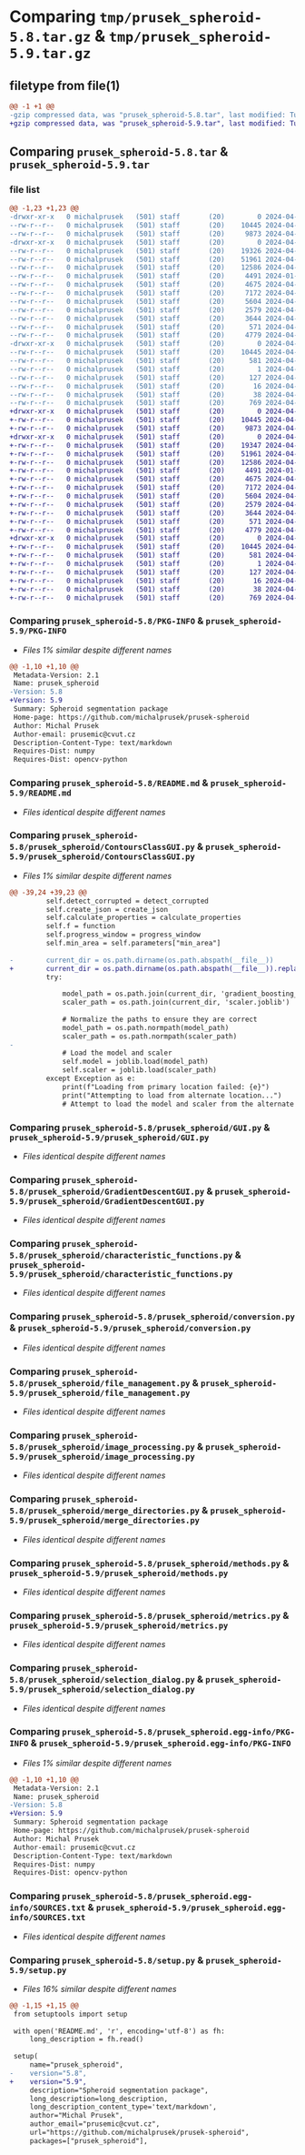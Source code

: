 # Comparing `tmp/prusek_spheroid-5.8.tar.gz` & `tmp/prusek_spheroid-5.9.tar.gz`

## filetype from file(1)

```diff
@@ -1 +1 @@
-gzip compressed data, was "prusek_spheroid-5.8.tar", last modified: Tue Apr 16 08:13:14 2024, max compression
+gzip compressed data, was "prusek_spheroid-5.9.tar", last modified: Tue Apr 16 09:38:53 2024, max compression
```

## Comparing `prusek_spheroid-5.8.tar` & `prusek_spheroid-5.9.tar`

### file list

```diff
@@ -1,23 +1,23 @@
-drwxr-xr-x   0 michalprusek   (501) staff       (20)        0 2024-04-16 08:13:14.314261 prusek_spheroid-5.8/
--rw-r--r--   0 michalprusek   (501) staff       (20)    10445 2024-04-16 08:13:14.313775 prusek_spheroid-5.8/PKG-INFO
--rw-r--r--   0 michalprusek   (501) staff       (20)     9873 2024-04-15 17:20:52.000000 prusek_spheroid-5.8/README.md
-drwxr-xr-x   0 michalprusek   (501) staff       (20)        0 2024-04-16 08:13:14.312415 prusek_spheroid-5.8/prusek_spheroid/
--rw-r--r--   0 michalprusek   (501) staff       (20)    19326 2024-04-16 08:13:02.000000 prusek_spheroid-5.8/prusek_spheroid/ContoursClassGUI.py
--rw-r--r--   0 michalprusek   (501) staff       (20)    51961 2024-04-15 17:16:23.000000 prusek_spheroid-5.8/prusek_spheroid/GUI.py
--rw-r--r--   0 michalprusek   (501) staff       (20)    12586 2024-04-10 14:43:59.000000 prusek_spheroid-5.8/prusek_spheroid/GradientDescentGUI.py
--rw-r--r--   0 michalprusek   (501) staff       (20)     4491 2024-01-27 10:12:42.000000 prusek_spheroid-5.8/prusek_spheroid/characteristic_functions.py
--rw-r--r--   0 michalprusek   (501) staff       (20)     4675 2024-04-04 17:10:48.000000 prusek_spheroid-5.8/prusek_spheroid/conversion.py
--rw-r--r--   0 michalprusek   (501) staff       (20)     7172 2024-04-15 17:16:23.000000 prusek_spheroid-5.8/prusek_spheroid/file_management.py
--rw-r--r--   0 michalprusek   (501) staff       (20)     5604 2024-04-07 11:37:32.000000 prusek_spheroid-5.8/prusek_spheroid/image_processing.py
--rw-r--r--   0 michalprusek   (501) staff       (20)     2579 2024-04-06 17:55:28.000000 prusek_spheroid-5.8/prusek_spheroid/merge_directories.py
--rw-r--r--   0 michalprusek   (501) staff       (20)     3644 2024-04-06 18:09:39.000000 prusek_spheroid-5.8/prusek_spheroid/methods.py
--rw-r--r--   0 michalprusek   (501) staff       (20)      571 2024-04-02 12:34:56.000000 prusek_spheroid-5.8/prusek_spheroid/metrics.py
--rw-r--r--   0 michalprusek   (501) staff       (20)     4779 2024-04-04 17:35:30.000000 prusek_spheroid-5.8/prusek_spheroid/selection_dialog.py
-drwxr-xr-x   0 michalprusek   (501) staff       (20)        0 2024-04-16 08:13:14.313537 prusek_spheroid-5.8/prusek_spheroid.egg-info/
--rw-r--r--   0 michalprusek   (501) staff       (20)    10445 2024-04-16 08:13:14.000000 prusek_spheroid-5.8/prusek_spheroid.egg-info/PKG-INFO
--rw-r--r--   0 michalprusek   (501) staff       (20)      581 2024-04-16 08:13:14.000000 prusek_spheroid-5.8/prusek_spheroid.egg-info/SOURCES.txt
--rw-r--r--   0 michalprusek   (501) staff       (20)        1 2024-04-16 08:13:14.000000 prusek_spheroid-5.8/prusek_spheroid.egg-info/dependency_links.txt
--rw-r--r--   0 michalprusek   (501) staff       (20)      127 2024-04-16 08:13:14.000000 prusek_spheroid-5.8/prusek_spheroid.egg-info/requires.txt
--rw-r--r--   0 michalprusek   (501) staff       (20)       16 2024-04-16 08:13:14.000000 prusek_spheroid-5.8/prusek_spheroid.egg-info/top_level.txt
--rw-r--r--   0 michalprusek   (501) staff       (20)       38 2024-04-16 08:13:14.314334 prusek_spheroid-5.8/setup.cfg
--rw-r--r--   0 michalprusek   (501) staff       (20)      769 2024-04-16 08:13:07.000000 prusek_spheroid-5.8/setup.py
+drwxr-xr-x   0 michalprusek   (501) staff       (20)        0 2024-04-16 09:38:53.615189 prusek_spheroid-5.9/
+-rw-r--r--   0 michalprusek   (501) staff       (20)    10445 2024-04-16 09:38:53.614858 prusek_spheroid-5.9/PKG-INFO
+-rw-r--r--   0 michalprusek   (501) staff       (20)     9873 2024-04-15 17:20:52.000000 prusek_spheroid-5.9/README.md
+drwxr-xr-x   0 michalprusek   (501) staff       (20)        0 2024-04-16 09:38:53.613433 prusek_spheroid-5.9/prusek_spheroid/
+-rw-r--r--   0 michalprusek   (501) staff       (20)    19347 2024-04-16 09:37:57.000000 prusek_spheroid-5.9/prusek_spheroid/ContoursClassGUI.py
+-rw-r--r--   0 michalprusek   (501) staff       (20)    51961 2024-04-15 17:16:23.000000 prusek_spheroid-5.9/prusek_spheroid/GUI.py
+-rw-r--r--   0 michalprusek   (501) staff       (20)    12586 2024-04-10 14:43:59.000000 prusek_spheroid-5.9/prusek_spheroid/GradientDescentGUI.py
+-rw-r--r--   0 michalprusek   (501) staff       (20)     4491 2024-01-27 10:12:42.000000 prusek_spheroid-5.9/prusek_spheroid/characteristic_functions.py
+-rw-r--r--   0 michalprusek   (501) staff       (20)     4675 2024-04-04 17:10:48.000000 prusek_spheroid-5.9/prusek_spheroid/conversion.py
+-rw-r--r--   0 michalprusek   (501) staff       (20)     7172 2024-04-15 17:16:23.000000 prusek_spheroid-5.9/prusek_spheroid/file_management.py
+-rw-r--r--   0 michalprusek   (501) staff       (20)     5604 2024-04-07 11:37:32.000000 prusek_spheroid-5.9/prusek_spheroid/image_processing.py
+-rw-r--r--   0 michalprusek   (501) staff       (20)     2579 2024-04-06 17:55:28.000000 prusek_spheroid-5.9/prusek_spheroid/merge_directories.py
+-rw-r--r--   0 michalprusek   (501) staff       (20)     3644 2024-04-06 18:09:39.000000 prusek_spheroid-5.9/prusek_spheroid/methods.py
+-rw-r--r--   0 michalprusek   (501) staff       (20)      571 2024-04-02 12:34:56.000000 prusek_spheroid-5.9/prusek_spheroid/metrics.py
+-rw-r--r--   0 michalprusek   (501) staff       (20)     4779 2024-04-04 17:35:30.000000 prusek_spheroid-5.9/prusek_spheroid/selection_dialog.py
+drwxr-xr-x   0 michalprusek   (501) staff       (20)        0 2024-04-16 09:38:53.614637 prusek_spheroid-5.9/prusek_spheroid.egg-info/
+-rw-r--r--   0 michalprusek   (501) staff       (20)    10445 2024-04-16 09:38:53.000000 prusek_spheroid-5.9/prusek_spheroid.egg-info/PKG-INFO
+-rw-r--r--   0 michalprusek   (501) staff       (20)      581 2024-04-16 09:38:53.000000 prusek_spheroid-5.9/prusek_spheroid.egg-info/SOURCES.txt
+-rw-r--r--   0 michalprusek   (501) staff       (20)        1 2024-04-16 09:38:53.000000 prusek_spheroid-5.9/prusek_spheroid.egg-info/dependency_links.txt
+-rw-r--r--   0 michalprusek   (501) staff       (20)      127 2024-04-16 09:38:53.000000 prusek_spheroid-5.9/prusek_spheroid.egg-info/requires.txt
+-rw-r--r--   0 michalprusek   (501) staff       (20)       16 2024-04-16 09:38:53.000000 prusek_spheroid-5.9/prusek_spheroid.egg-info/top_level.txt
+-rw-r--r--   0 michalprusek   (501) staff       (20)       38 2024-04-16 09:38:53.615238 prusek_spheroid-5.9/setup.cfg
+-rw-r--r--   0 michalprusek   (501) staff       (20)      769 2024-04-16 09:38:50.000000 prusek_spheroid-5.9/setup.py
```

### Comparing `prusek_spheroid-5.8/PKG-INFO` & `prusek_spheroid-5.9/PKG-INFO`

 * *Files 1% similar despite different names*

```diff
@@ -1,10 +1,10 @@
 Metadata-Version: 2.1
 Name: prusek_spheroid
-Version: 5.8
+Version: 5.9
 Summary: Spheroid segmentation package
 Home-page: https://github.com/michalprusek/prusek-spheroid
 Author: Michal Prusek
 Author-email: prusemic@cvut.cz
 Description-Content-Type: text/markdown
 Requires-Dist: numpy
 Requires-Dist: opencv-python
```

### Comparing `prusek_spheroid-5.8/README.md` & `prusek_spheroid-5.9/README.md`

 * *Files identical despite different names*

### Comparing `prusek_spheroid-5.8/prusek_spheroid/ContoursClassGUI.py` & `prusek_spheroid-5.9/prusek_spheroid/ContoursClassGUI.py`

 * *Files 1% similar despite different names*

```diff
@@ -39,24 +39,23 @@
         self.detect_corrupted = detect_corrupted
         self.create_json = create_json
         self.calculate_properties = calculate_properties
         self.f = function
         self.progress_window = progress_window
         self.min_area = self.parameters["min_area"]
 
-        current_dir = os.path.dirname(os.path.abspath(__file__))
+        current_dir = os.path.dirname(os.path.abspath(__file__)).replace('\\\\', '\\')
         try:
 
             model_path = os.path.join(current_dir, 'gradient_boosting_classifier.joblib')
             scaler_path = os.path.join(current_dir, 'scaler.joblib')
 
             # Normalize the paths to ensure they are correct
             model_path = os.path.normpath(model_path)
             scaler_path = os.path.normpath(scaler_path)
-
             # Load the model and scaler
             self.model = joblib.load(model_path)
             self.scaler = joblib.load(scaler_path)
         except Exception as e:
             print(f"Loading from primary location failed: {e}")
             print("Attempting to load from alternate location...")
             # Attempt to load the model and scaler from the alternate location
```

### Comparing `prusek_spheroid-5.8/prusek_spheroid/GUI.py` & `prusek_spheroid-5.9/prusek_spheroid/GUI.py`

 * *Files identical despite different names*

### Comparing `prusek_spheroid-5.8/prusek_spheroid/GradientDescentGUI.py` & `prusek_spheroid-5.9/prusek_spheroid/GradientDescentGUI.py`

 * *Files identical despite different names*

### Comparing `prusek_spheroid-5.8/prusek_spheroid/characteristic_functions.py` & `prusek_spheroid-5.9/prusek_spheroid/characteristic_functions.py`

 * *Files identical despite different names*

### Comparing `prusek_spheroid-5.8/prusek_spheroid/conversion.py` & `prusek_spheroid-5.9/prusek_spheroid/conversion.py`

 * *Files identical despite different names*

### Comparing `prusek_spheroid-5.8/prusek_spheroid/file_management.py` & `prusek_spheroid-5.9/prusek_spheroid/file_management.py`

 * *Files identical despite different names*

### Comparing `prusek_spheroid-5.8/prusek_spheroid/image_processing.py` & `prusek_spheroid-5.9/prusek_spheroid/image_processing.py`

 * *Files identical despite different names*

### Comparing `prusek_spheroid-5.8/prusek_spheroid/merge_directories.py` & `prusek_spheroid-5.9/prusek_spheroid/merge_directories.py`

 * *Files identical despite different names*

### Comparing `prusek_spheroid-5.8/prusek_spheroid/methods.py` & `prusek_spheroid-5.9/prusek_spheroid/methods.py`

 * *Files identical despite different names*

### Comparing `prusek_spheroid-5.8/prusek_spheroid/metrics.py` & `prusek_spheroid-5.9/prusek_spheroid/metrics.py`

 * *Files identical despite different names*

### Comparing `prusek_spheroid-5.8/prusek_spheroid/selection_dialog.py` & `prusek_spheroid-5.9/prusek_spheroid/selection_dialog.py`

 * *Files identical despite different names*

### Comparing `prusek_spheroid-5.8/prusek_spheroid.egg-info/PKG-INFO` & `prusek_spheroid-5.9/prusek_spheroid.egg-info/PKG-INFO`

 * *Files 1% similar despite different names*

```diff
@@ -1,10 +1,10 @@
 Metadata-Version: 2.1
 Name: prusek_spheroid
-Version: 5.8
+Version: 5.9
 Summary: Spheroid segmentation package
 Home-page: https://github.com/michalprusek/prusek-spheroid
 Author: Michal Prusek
 Author-email: prusemic@cvut.cz
 Description-Content-Type: text/markdown
 Requires-Dist: numpy
 Requires-Dist: opencv-python
```

### Comparing `prusek_spheroid-5.8/prusek_spheroid.egg-info/SOURCES.txt` & `prusek_spheroid-5.9/prusek_spheroid.egg-info/SOURCES.txt`

 * *Files identical despite different names*

### Comparing `prusek_spheroid-5.8/setup.py` & `prusek_spheroid-5.9/setup.py`

 * *Files 16% similar despite different names*

```diff
@@ -1,15 +1,15 @@
 from setuptools import setup
 
 with open('README.md', 'r', encoding='utf-8') as fh:
     long_description = fh.read()
 
 setup(
     name="prusek_spheroid",
-    version="5.8",
+    version="5.9",
     description="Spheroid segmentation package",
     long_description=long_description,
     long_description_content_type='text/markdown',
     author="Michal Prusek",
     author_email="prusemic@cvut.cz",
     url="https://github.com/michalprusek/prusek-spheroid",
     packages=["prusek_spheroid"],
```

